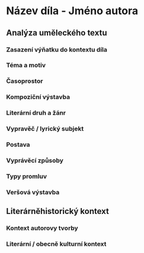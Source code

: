 # Název díla - Jméno autora

## Analýza uměleckého textu

### Zasazení výňatku do kontextu díla

### Téma a motiv

### Časoprostor

### Kompoziční výstavba

### Literární druh a žánr

### Vypravěč / lyrický subjekt

### Postava

### Vyprávěcí způsoby

### Typy promluv

### Veršová výstavba

## Literárněhistorický kontext

### Kontext autorovy tvorby

### Literární / obecně kulturní kontext
